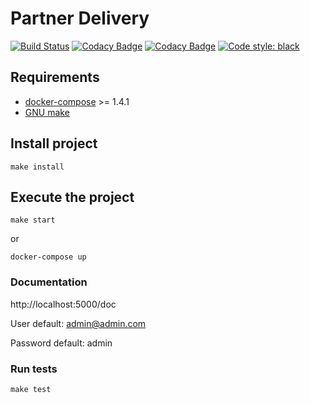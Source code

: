 # Partner Delivery


[![Build Status](https://app.travis-ci.com/victtorvpb/partner_delivery.svg?branch=main)](https://app.travis-ci.com/victtorvpb/partner_delivery)
[![Codacy Badge](https://api.codacy.com/project/badge/Grade/0a02981365e545b9a4545f5c12fbb3a0)](https://app.codacy.com/gh/victtorvpb/partner_delivery?utm_source=github.com&utm_medium=referral&utm_content=victtorvpb/partner_delivery&utm_campaign=Badge_Grade_Settings)
[![Codacy Badge](https://app.codacy.com/project/badge/Grade/c8cdddb6926e448681452105dd2394af)](https://www.codacy.com/gh/victtorvpb/partner_delivery/dashboard?utm_source=github.com&amp;utm_medium=referral&amp;utm_content=victtorvpb/partner_delivery&amp;utm_campaign=Badge_Grade)
[![Code style: black](https://img.shields.io/badge/code%20style-black-000000.svg)](https://github.com/psf/black)

## Requirements

- [docker-compose](https://docs.docker.com/compose/install/) >= 1.4.1
- [GNU make](https://www.gnu.org/software/make/)

## Install project

    make install

## Execute the project

    make start

or

    docker-compose up

### Documentation

http://localhost:5000/doc

User default: admin@admin.com

Password default: admin

### Run tests

    make test
